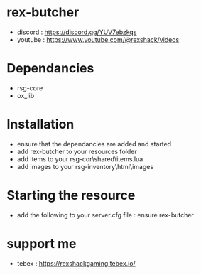 # rex-butcher
- discord : https://discord.gg/YUV7ebzkqs
- youtube : https://www.youtube.com/@rexshack/videos

# Dependancies
- rsg-core
- ox_lib

# Installation
- ensure that the dependancies are added and started
- add rex-butcher to your resources folder
- add items to your rsg-cor\shared\items.lua
- add images to your rsg-inventory\html\images

# Starting the resource
- add the following to your server.cfg file : ensure rex-butcher

# support me
- tebex : https://rexshackgaming.tebex.io/